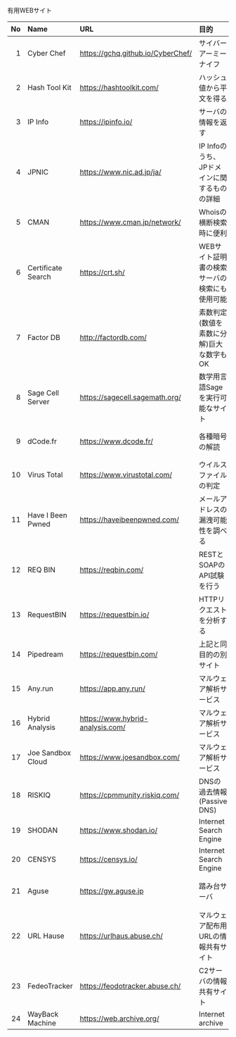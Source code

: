 有用WEBサイト

|No | Name               | URL                               |目的                                         |用途|
|--:|:--                 |:--                                |:--                                           |:--|
|  1| Cyber Chef         | https://gchq.github.io/CyberChef/ |サイバーアーミーナイフ                        ||
|  2| Hash Tool Kit      | https://hashtoolkit.com/          |ハッシュ値から平文を得る                      ||
|  3| IP Info            | https://ipinfo.io/                |サーバの情報を返す                            |Network問題で使用|
|  4| JPNIC              | https://www.nic.ad.jp/ja/         |IP Infoのうち、JPドメインに関するものの詳細   |解析で使用|
|  5| CMAN               | https://www.cman.jp/network/      |Whoisの横断検索時に便利                       |解析で使用|
|  6| Certificate Search | https://crt.sh/                   |WEBサイト証明書の検索サーバの検索にも使用可能 |Network問題で使用|
|  7| Factor DB          | http://factordb.com/              |素数判定(数値を素数に分解)巨大な数字もOK      |CRYPT問題で使用|
|  8| Sage Cell Server   | https://sagecell.sagemath.org/    |数学用言語Sageを実行可能なサイト              |CRYPT問題で使用|
|  9| dCode.fr           | https://www.dcode.fr/             |各種暗号の解読                                |CRYPT問題で使用|
| 10| Virus Total        | https://www.virustotal.com/       |ウイルスファイルの判定                        |解析で使用|
| 11| Have I Been Pwned  | https://haveibeenpwned.com/       |メールアドレスの漏洩可能性を調べる            ||
| 12| REQ BIN            | https://reqbin.com/               |RESTとSOAPのAPI試験を行う                     |WEB問題で使用|
| 13| RequestBIN         | https://requestbin.io/            |HTTPリクエストを分析する                      |WEB問題で使用|
| 14| Pipedream          | https://requestbin.com/           |上記と同目的の別サイト                        ||
| 15| Any.run            | https://app.any.run/              |マルウェア解析サービス                        ||
| 16| Hybrid Analysis    | https://www.hybrid-analysis.com/  |マルウェア解析サービス                        ||
| 17| Joe Sandbox Cloud  | https://www.joesandbox.com/       |マルウェア解析サービス                        ||
| 18| RISKIQ             | https://cpmmunity.riskiq.com/     |DNSの過去情報(Passive DNS)                    ||
| 19| SHODAN             | https://www.shodan.io/            |Internet Search Engine                        || 
| 20| CENSYS             | https://censys.io/                |Internet Search Engine                        ||
| 21| Aguse              | https://gw.aguse.jp               |踏み台サーバ                                  |マルウェア調査で使用|
| 22| URL Hause          | https://urlhaus.abuse.ch/         |マルウェア配布用URLの情報共有サイト           |マルウェア調査で使用|
| 23| FedeoTracker       | https://feodotracker.abuse.ch/    |C2サーバの情報共有サイト                      |マルウェア調査で使用|
| 24| WayBack Machine    | https://web.archive.org/          |Internet archive                              ||
 
